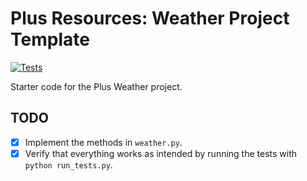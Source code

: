 # Plus Resources: Weather Project Template
[![Tests](https://github.com/todesclia/plus_weather_project/actions/workflows/tests.yml/badge.svg)](https://github.com/todesclia/plus_weather_project/actions/workflows/tests.yml)

Starter code for the Plus Weather project.

## TODO

- [X] Implement the methods in `weather.py`.
- [X] Verify that everything works as intended by running the tests with `python run_tests.py`.
